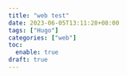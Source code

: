 ```yaml
---
title: "web test"
date: 2023-06-05T13:11:28+08:00
tags: ["Hugo"]
categories: ["web"]
toc:
  enable: true
draft: true
---
```



